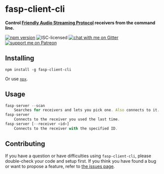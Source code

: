 # fasp-client-cli

**Control [Friendly Audio Streaming Protocol](https://github.com/derhuerst/friendly-audio-streaming-protocol) receivers from the command line.**

[![npm version](https://img.shields.io/npm/v/fasp-client-cli.svg)](https://www.npmjs.com/package/fasp-client-cli)
![ISC-licensed](https://img.shields.io/github/license/derhuerst/fasp-client-cli.svg)
[![chat with me on Gitter](https://img.shields.io/badge/chat%20with%20me-on%20gitter-512e92.svg)](https://gitter.im/derhuerst)
[![support me on Patreon](https://img.shields.io/badge/support%20me-on%20patreon-fa7664.svg)](https://patreon.com/derhuerst)


## Installing

```shell
npm install -g fasp-client-cli
```

Or use [`npx`](https://npmjs.com/package/npx).


## Usage

```js
fasp-server --scan
    Searches for receivers and lets you pick one. Also connects to it.
fasp-server
    Connects to the receiver you used the last time.
fasp-server [--receiver <id>]
    Connects to the receiver with the specified ID.
```


## Contributing

If you have a question or have difficulties using `fasp-client-cli`, please double-check your code and setup first. If you think you have found a bug or want to propose a feature, refer to [the issues page](https://github.com/derhuerst/fasp-client-cli/issues).
